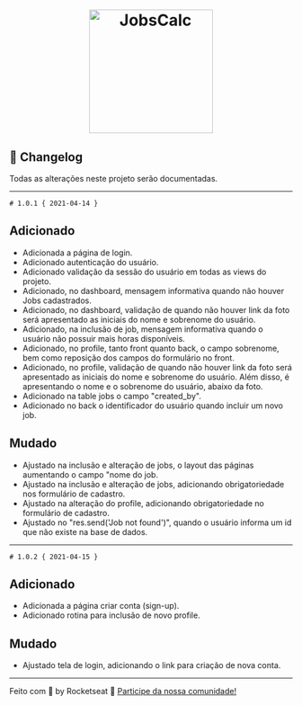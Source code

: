 <h1 align="center">
  <img alt="JobsCalc" title="JobsCalc" src="https://i.imgur.com/Veqm7Gh.png" width="220px" />
</h1>

## 📝 Changelog

Todas as alterações ​​neste projeto serão documentadas.

---

	# 1.0.1 { 2021-04-14 }

## Adicionado

- Adicionada a página de login.
- Adicionado autenticação do usuário.
- Adicionado validação da sessão do usuário em todas as views do projeto.
- Adicionado, no dashboard, mensagem informativa quando não houver Jobs cadastrados.
- Adicionado, no dashboard, validação de quando não houver link da foto será apresentado as iniciais do nome e sobrenome do usuário.
- Adicionado, na inclusão de job, mensagem informativa quando o usuário não possuir mais horas disponíveis.
- Adicionado, no profile, tanto front quanto back, o campo sobrenome, bem como reposição dos campos do formulário no front.
- Adicionado, no profile, validação de quando não houver link da foto será apresentado as iniciais do nome e sobrenome do usuário. Além disso, é apresentando o nome e o sobrenome do usuário, abaixo da foto.
- Adicionado na table jobs o campo "created_by".
- Adicionado no back o identificador do usuário quando incluir um novo job.

## Mudado

- Ajustado na inclusão e alteração de jobs, o layout das páginas aumentando o campo "nome do job.
- Ajustado na inclusão e alteração de jobs, adicionando obrigatoriedade nos formulário de cadastro.
- Ajustado na alteração do profile, adicionando obrigatoriedade no formulário de cadastro.
- Ajustado no "res.send('Job not found')", quando o usuário informa um id que não existe na base de dados.

---	

	# 1.0.2 { 2021-04-15 }

## Adicionado

- Adicionada a página criar conta (sign-up).
- Adicionado rotina para inclusão de novo profile.

## Mudado

- Ajustado tela de login, adicionando o link para criação de nova conta.

---

Feito com 💜 by Rocketseat :wave: [Participe da nossa comunidade!](https://discordapp.com/invite/gCRAFhc)
